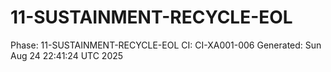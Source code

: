 # 11-SUSTAINMENT-RECYCLE-EOL
Phase: 11-SUSTAINMENT-RECYCLE-EOL
CI: CI-XA001-006
Generated: Sun Aug 24 22:41:24 UTC 2025
